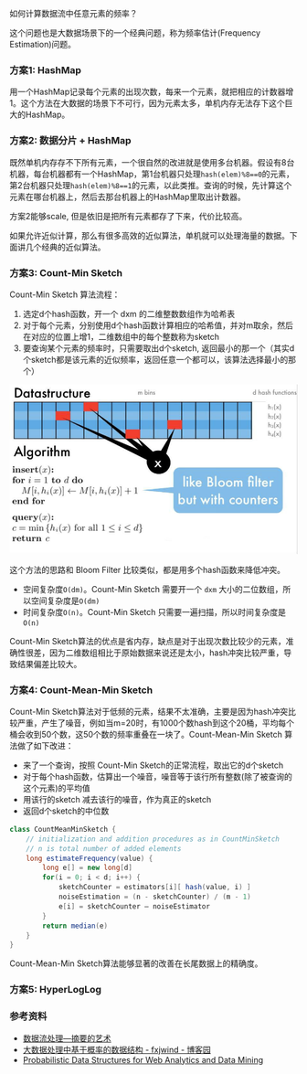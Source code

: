 如何计算数据流中任意元素的频率？

这个问题也是大数据场景下的一个经典问题，称为频率估计(Frequency Estimation)问题。


### 方案1: HashMap

用一个HashMap记录每个元素的出现次数，每来一个元素，就把相应的计数器增1。这个方法在大数据的场景下不可行，因为元素太多，单机内存无法存下这个巨大的HashMap。


### 方案2: 数据分片 + HashMap

既然单机内存存不下所有元素，一个很自然的改进就是使用多台机器。假设有8台机器，每台机器都有一个HashMap，第1台机器只处理`hash(elem)%8==0`的元素，第2台机器只处理`hash(elem)%8==1`的元素，以此类推。查询的时候，先计算这个元素在哪台机器上，然后去那台机器上的HashMap里取出计数器。

方案2能够scale, 但是依旧是把所有元素都存了下来，代价比较高。

如果允许近似计算，那么有很多高效的近似算法，单机就可以处理海量的数据。下面讲几个经典的近似算法。


### 方案3: Count-Min Sketch

Count-Min Sketch 算法流程：

1. 选定d个hash函数，开一个 dxm 的二维整数数组作为哈希表
1. 对于每个元素，分别使用d个hash函数计算相应的哈希值，并对m取余，然后在对应的位置上增1，二维数组中的每个整数称为sketch
1. 要查询某个元素的频率时，只需要取出d个sketch, 返回最小的那一个（其实d个sketch都是该元素的近似频率，返回任意一个都可以，该算法选择最小的那个）

![](../../images/count-min-sketch.jpg)

这个方法的思路和 Bloom Filter 比较类似，都是用多个hash函数来降低冲突。

* 空间复杂度`O(dm)`。Count-Min Sketch 需要开一个 `dxm` 大小的二位数组，所以空间复杂度是`O(dm)`
* 时间复杂度`O(n)`。Count-Min Sketch 只需要一遍扫描，所以时间复杂度是`O(n)`

Count-Min Sketch算法的优点是省内存，缺点是对于出现次数比较少的元素，准确性很差，因为二维数组相比于原始数据来说还是太小，hash冲突比较严重，导致结果偏差比较大。


### 方案4: Count-Mean-Min Sketch

Count-Min Sketch算法对于低频的元素，结果不太准确，主要是因为hash冲突比较严重，产生了噪音，例如当m=20时，有1000个数hash到这个20桶，平均每个桶会收到50个数，这50个数的频率重叠在一块了。Count-Mean-Min Sketch 算法做了如下改进：

* 来了一个查询，按照 Count-Min Sketch的正常流程，取出它的d个sketch
* 对于每个hash函数，估算出一个噪音，噪音等于该行所有整数(除了被查询的这个元素)的平均值
* 用该行的sketch 减去该行的噪音，作为真正的sketch
* 返回d个sketch的中位数

```java
class CountMeanMinSketch {
    // initialization and addition procedures as in CountMinSketch
    // n is total number of added elements
    long estimateFrequency(value) {
        long e[] = new long[d]
        for(i = 0; i < d; i++) {
            sketchCounter = estimators[i][ hash(value, i) ]
            noiseEstimation = (n - sketchCounter) / (m - 1)
            e[i] = sketchCounter – noiseEstimator
        }
        return median(e)
    }
}
```

Count-Mean-Min Sketch算法能够显著的改善在长尾数据上的精确度。


### 方案5: HyperLogLog


### 参考资料

* [数据流处理—摘要的艺术](http://chuansong.me/n/2035207)
* [大数据处理中基于概率的数据结构 - fxjwind - 博客园](http://www.cnblogs.com/fxjwind/p/3289221.html)
* [Probabilistic Data Structures for Web Analytics and Data Mining](https://dirtysalt.github.io/probabilistic-data-structures-for-web-analytics-and-data-mining.html)
